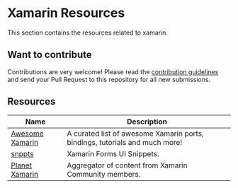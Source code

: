 # Xamarin Resources

This section contains the resources related to xamarin.

## Want to contribute

Contributions are very welcome! Please read the [contribution guidelines](contributing-guidelines.md) and send your Pull Request to this repository for all new submissions.

## Resources

Name | Description
------------ | ------- 
[Awesome Xamarin](https://github.com/XamSome/awesome-xamarin) | A curated list of awesome Xamarin ports, bindings, tutorials and much more! 
[snppts](http://snppts.io/) | Xamarin Forms UI Snippets. 
[Planet Xamarin](https://www.planetxamarin.com/) | Aggregator of content from Xamarin Community members. 
